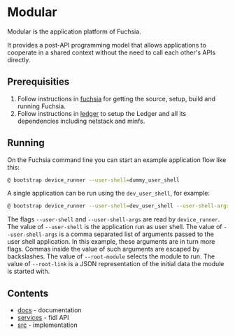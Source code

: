 Modular
=======

Modular is the application platform of Fuchsia.

It provides a post-API programming model that allows applications to cooperate
in a shared context without the need to call each other's APIs directly.

## Prerequisities

1. Follow instructions in [fuchsia](https://fuchsia.googlesource.com/fuchsia/+/HEAD/README.md) for getting the source, setup, build and running Fuchsia.
1. Follow instructions in [ledger](https://fuchsia.googlesource.com/ledger/+/HEAD/docs/user_guide.md) to setup the Ledger and all its dependencies including netstack and minfs.

## Running

On the Fuchsia command line you can start an example application flow like this:

```sh
@ bootstrap device_runner --user-shell=dummy_user_shell
```

A single application can be run using the `dev_user_shell`, for example:

```sh
@ bootstrap device_runner --user-shell=dev_user_shell --user-shell-args=--root-module=example_recipe,--root-link={"http://schema.domokit.org/counter":5\,"http://schema.org/sender":"dev_user_shell"}
```

The flags `--user-shell` and `--user-shell-args` are read by `device_runner`.
The value of `--user-shell` is the application run as user shell. The value of
`--user-shell-args` is a comma separated list of arguments passed to the user
shell application. In this example, these arguments are in turn more flags.
Commas inside the value of such arguments are escaped by backslashes. The value
of `--root-module` selects the module to run. The value of `--root-link` is a
JSON representation of the initial data the module is started with.

## Contents

 - [docs](docs) - documentation
 - [services](services) - fidl API
 - [src](src) - implementation
